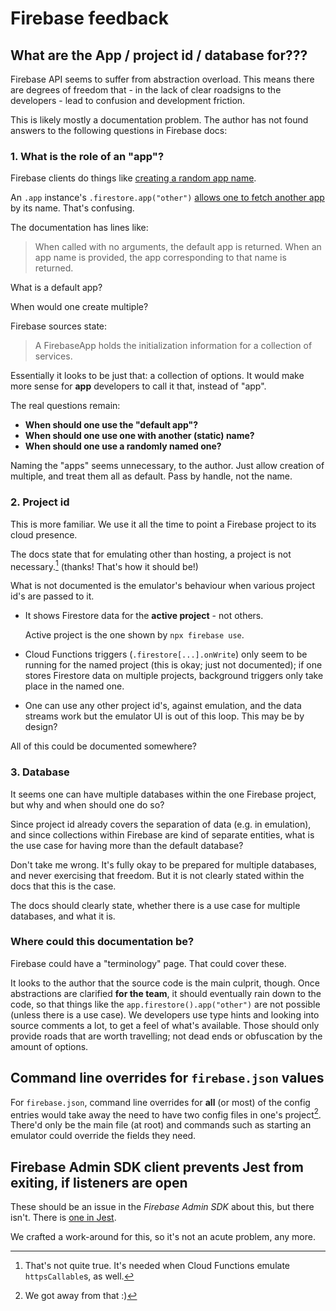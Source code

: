 # Firebase feedback

## What are the App / project id / database for???

Firebase API seems to suffer from abstraction overload. This means there are degrees of freedom that - in the lack of clear roadsigns to the developers - lead to confusion and development friction.

This is likely mostly a documentation problem. The author has not found answers to the following questions in Firebase docs:

### 1. What is the role of an "app"?

Firebase clients do things like [creating a random app name](https://github.com/firebase/firebase-js-sdk/blob/master/packages/rules-unit-testing/src/api/index.ts#L95).

An `.app` instance's `.firestore.app("other")` [allows one to fetch another app](https://github.com/firebase/firebase-js-sdk/blob/61b4cd31b961c90354be38b18af5fbea9da8d5a3/packages/firebase/index.d.ts#L1027) by its name. That's confusing.

The documentation has lines like:

>When called with no arguments, the default app is returned. When an app name is provided, the app corresponding to that name is returned.

What is a default app?

When would one create multiple?

Firebase sources state:

>A FirebaseApp holds the initialization information for a collection of services.

Essentially it looks to be just that: a collection of options. It would make more sense for **app** developers to call it that, instead of "app".

The real questions remain:

- **When should one use the "default app"?**
- **When should one use one with another (static) name?**
- **When should one use a randomly named one?**

Naming the "apps" seems unnecessary, to the author. Just allow creation of multiple, and treat them all as default. Pass by handle, not the name.


### 2. Project id

This is more familiar. We use it all the time to point a Firebase project to its cloud presence.

The docs state that for emulating other than hosting, a project is not necessary.[^1-emul-callables] (thanks! That's how it should be!)

What is not documented is the emulator's behaviour when various project id's are passed to it.

- It shows Firestore data for the **active project** - not others.

   Active project is the one shown by `npx firebase use`.

- Cloud Functions triggers (`.firestore[...].onWrite`) only seem to be running for the named project (this is okay; just not documented); if one stores Firestore data on multiple projects, background triggers only take place in the named one.

- One can use any other project id's, against emulation, and the data streams work but the emulator UI is out of this loop. This may be by design?

All of this could be documented somewhere?

[^1-emul-callables]: That's not quite true. It's needed when Cloud Functions emulate `httpsCallable`s, as well.

### 3. Database

It seems one can have multiple databases within the one Firebase project, but why and when should one do so?

Since project id already covers the separation of data (e.g. in emulation), and since collections within Firebase are kind of separate entities, what is the use case for having more than the default database?

Don't take me wrong. It's fully okay to be prepared for multiple databases, and never exercising that freedom. But it is not clearly stated within the docs that this is the case.

The docs should clearly state, whether there is a use case for multiple databases, and what it is.


### Where could this documentation be?

Firebase could have a "terminology" page. That could cover these.

It looks to the author that the source code is the main culprit, though. Once abstractions are clarified **for the team**, it should eventually rain down to the code, so that things like the `app.firestore().app("other")` are not possible (unless there is a use case). We developers use type hints and looking into source comments a lot, to get a feel of what's available. Those should only provide roads that are worth travelling; not dead ends or obfuscation by the amount of options.


## Command line overrides for `firebase.json` values

For `firebase.json`, command line overrides for **all** (or most) of the config entries would take away the need to have two config files in one's project[^1]. There'd only be the main file (at root) and commands such as starting an emulator could override the fields they need.

[^1]: We got away from that :)


## Firebase Admin SDK client prevents Jest from exiting, if listeners are open

These should be an issue in the *Firebase Admin SDK* about this, but there isn't. There is [one in Jest](https://github.com/facebook/jest/issues/11464).

We crafted a work-around for this, so it's not an acute problem, any more.
